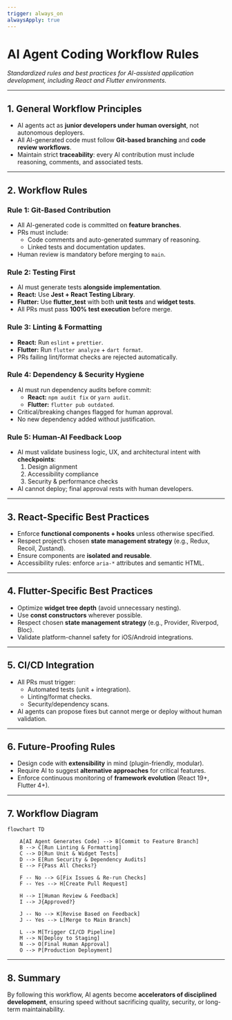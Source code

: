 ```yaml
---
trigger: always_on
alwaysApply: true
---
```

# AI Agent Coding Workflow Rules  
_Standardized rules and best practices for AI-assisted application development, including React and Flutter environments._

---

## 1. General Workflow Principles  
- AI agents act as **junior developers under human oversight**, not autonomous deployers.  
- All AI-generated code must follow **Git-based branching** and **code review workflows**.  
- Maintain strict **traceability**: every AI contribution must include reasoning, comments, and associated tests.  

---

## 2. Workflow Rules  

### Rule 1: Git-Based Contribution  
- All AI-generated code is committed on **feature branches**.  
- PRs must include:  
  - Code comments and auto-generated summary of reasoning.  
  - Linked tests and documentation updates.  
- Human review is mandatory before merging to `main`.  

### Rule 2: Testing First  
- AI must generate tests **alongside implementation**.  
- **React:** Use **Jest + React Testing Library**.  
- **Flutter:** Use **flutter_test** with both **unit tests** and **widget tests**.  
- All PRs must pass **100% test execution** before merge.  

### Rule 3: Linting & Formatting  
- **React:** Run `eslint` + `prettier`.  
- **Flutter:** Run `flutter analyze` + `dart format`.  
- PRs failing lint/format checks are rejected automatically.  

### Rule 4: Dependency & Security Hygiene  
- AI must run dependency audits before commit:  
  - **React:** `npm audit fix` or `yarn audit`.  
  - **Flutter:** `flutter pub outdated`.  
- Critical/breaking changes flagged for human approval.  
- No new dependency added without justification.  

### Rule 5: Human-AI Feedback Loop  
- AI must validate business logic, UX, and architectural intent with **checkpoints**:  
  1. Design alignment  
  2. Accessibility compliance  
  3. Security & performance checks  
- AI cannot deploy; final approval rests with human developers.  

---

## 3. React-Specific Best Practices  
- Enforce **functional components + hooks** unless otherwise specified.  
- Respect project’s chosen **state management strategy** (e.g., Redux, Recoil, Zustand).  
- Ensure components are **isolated and reusable**.  
- Accessibility rules: enforce `aria-*` attributes and semantic HTML.  

---

## 4. Flutter-Specific Best Practices  
- Optimize **widget tree depth** (avoid unnecessary nesting).  
- Use **const constructors** wherever possible.  
- Respect chosen **state management strategy** (e.g., Provider, Riverpod, Bloc).  
- Validate platform-channel safety for iOS/Android integrations.  

---

## 5. CI/CD Integration  
- All PRs must trigger:  
  - Automated tests (unit + integration).  
  - Linting/format checks.  
  - Security/dependency scans.  
- AI agents can propose fixes but cannot merge or deploy without human validation.  

---

## 6. Future-Proofing Rules  
- Design code with **extensibility** in mind (plugin-friendly, modular).  
- Require AI to suggest **alternative approaches** for critical features.  
- Enforce continuous monitoring of **framework evolution** (React 19+, Flutter 4+).  

---

## 7. Workflow Diagram  

```mermaid
flowchart TD

    A[AI Agent Generates Code] --> B[Commit to Feature Branch]
    B --> C[Run Linting & Formatting]
    C --> D[Run Unit & Widget Tests]
    D --> E[Run Security & Dependency Audits]
    E --> F{Pass All Checks?}

    F -- No --> G[Fix Issues & Re-run Checks]
    F -- Yes --> H[Create Pull Request]

    H --> I[Human Review & Feedback]
    I --> J{Approved?}

    J -- No --> K[Revise Based on Feedback]
    J -- Yes --> L[Merge to Main Branch]

    L --> M[Trigger CI/CD Pipeline]
    M --> N[Deploy to Staging]
    N --> O[Final Human Approval]
    O --> P[Production Deployment]
```

---

## 8. Summary  
By following this workflow, AI agents become **accelerators of disciplined development**, ensuring speed without sacrificing quality, security, or long-term maintainability.  

